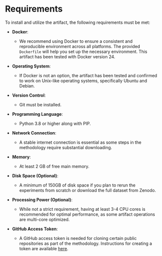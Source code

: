 # Requirements

To install and utilize the artifact, the following requirements must be met:
- **Docker**: 
  - We recommend using Docker to ensure a consistent and reproducible environment across all platforms. The provided `Dockerfile` will help you set up the necessary environment. This artifact has been tested with Docker version 24.

- **Operating System**:
  - If Docker is not an option, the artifact has been tested and confirmed to work on Unix-like operating systems, specifically Ubuntu and Debian.

- **Version Control**: 
  - Git must be installed.

- **Programming Language**: 
  - Python 3.8 or higher along with PIP.
- **Network Connection**: 
  - A stable internet connection is essential as some steps in the methodology require substantial downloading.

- **Memory**: 
  - At least 2 GB of free main memory.

- **Disk Space (Optional)**: 
  - A minimum of 150GB of disk space if you plan to rerun the experiments from scratch or download the full dataset from Zenodo.

- **Processing Power (Optional)**: 
  - While not a strict requirement, having at least 3-4 CPU cores is recommended for optimal performance, as some artifact operations are multi-core optimized.

- **GitHub Access Token**: 
  - A GitHub access token is needed for cloning certain public repositories as part of the methodology. Instructions for creating a token are available [here](https://docs.github.com/en/github/authenticating-to-github/creating-a-personal-access-token).
